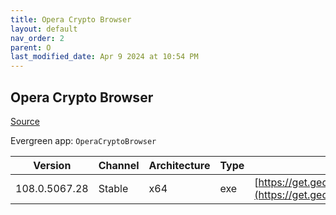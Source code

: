 ```yaml
---
title: Opera Crypto Browser
layout: default
nav_order: 2
parent: O
last_modified_date: Apr 9 2024 at 10:54 PM
---
```


## Opera Crypto Browser

[Source](https://www.opera.com/crypto/next)

Evergreen app: `OperaCryptoBrowser`

| Version       | Channel | Architecture | Type | URI                                                                                                                                                                                                            |
| ------------- | ------- | ------------ | ---- | -------------------------------------------------------------------------------------------------------------------------------------------------------------------------------------------------------------- |
| 108.0.5067.28 | Stable  | x64          | exe  | [https://get.geo.opera.com/pub/opera_crypto/108.0.5067.28/win/Opera_Crypto_108.0.5067.28_Setup_x64.exe](https://get.geo.opera.com/pub/opera_crypto/108.0.5067.28/win/Opera_Crypto_108.0.5067.28_Setup_x64.exe) |
